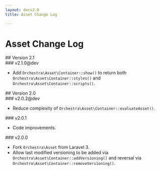 ```yaml
---
layout: docs2.0
title: Asset Change Log

---
```


# Asset Change Log

<section id="v2.1">
## Version 2.1

<article id="v2.1.0">
### v2.1.0@dev

* Add `Orchestra\Asset\Container::show()` to return both `Orchestra\Asset\Container::styles()` and `Orchestra\Asset\Container::scripts()`.

</article>

</section>

<section id="v2.0">
## Version 2.0

<article id="v2.0.2">
### v2.0.2@dev

* Reduce complexity of `Orchestra\Asset\Container::evaluateAsset()`.

</article>

<article id="v2.0.1">
### v2.0.1

* Code improvements.

</article>

<article id="v2.0.0">
### v2.0.0

* Fork `Orchestra\Asset` from Laravel 3.
* Allow last modified versioning to be added via `Orchestra\Asset\Container::addVersioning()` and reversal via `Orchestra\Asset\Container::removeVersioning()`.

</article>

</section>
